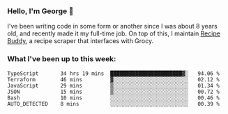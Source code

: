 ### Hello, I'm George 👋

I've been writing code in some form or another since I was about 8 years old, and recently made it my full-time job. On top of this, I maintain [Recipe Buddy](https://github.com/georgegebbett/recipe-buddy), a recipe scraper that interfaces with Grocy.  

<!--
**georgegebbett/georgegebbett** is a ✨ _special_ ✨ repository because its `README.md` (this file) appears on your GitHub profile.

Here are some ideas to get you started:

- 🔭 I’m currently working on ...
- 🌱 I’m currently learning ...
- 👯 I’m looking to collaborate on ...
- 🤔 I’m looking for help with ...
- 💬 Ask me about ...
- 📫 How to reach me: ...
- 😄 Pronouns: ...
- ⚡ Fun fact: ...
-->

### What I've been up to this week:
<!--START_SECTION:waka-->

```text
TypeScript       34 hrs 19 mins  ███████████████████████▓░   94.06 %
Terraform        46 mins         ▓░░░░░░░░░░░░░░░░░░░░░░░░   02.12 %
JavaScript       29 mins         ▒░░░░░░░░░░░░░░░░░░░░░░░░   01.34 %
JSON             15 mins         ▒░░░░░░░░░░░░░░░░░░░░░░░░   00.72 %
Bash             10 mins         ░░░░░░░░░░░░░░░░░░░░░░░░░   00.46 %
AUTO_DETECTED    8 mins          ░░░░░░░░░░░░░░░░░░░░░░░░░   00.39 %
```

<!--END_SECTION:waka-->
